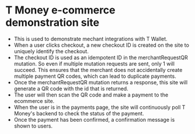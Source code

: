 # T Money e-commerce demonstration site
- This is used to demonstrate mechant integrations with T Wallet.
- When a user clicks checkout, a new checkout ID is created on the site to uniquely identify the checkout. 
- The checkout ID is used as an idempotent ID in the merchantRequestQR mutation. So even if multiple mutation requests are sent, only 1 will succeed. This ensures that the merchant does not accidentally create multiple payment QR codes, which can lead to duplicate payments.
- Once the merchantRequestQR mutation returns a response, this site will generate a QR code with the id that is returned. 
- The user will then scan the QR code and make a payment to the ecommerce site.
- When the user is in the payments page, the site will continuously poll T Money's backend to check the status of the payment. 
- Once the payment has been confirmed, a confirmation message is shown to users.



